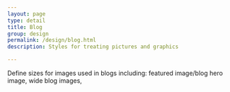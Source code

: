 ```yaml
---
layout: page
type: detail
title: Blog
group: design
permalink: /design/blog.html
description: Styles for treating pictures and graphics

---
```


Define sizes for images used in blogs including: featured image/blog hero image, wide blog images, 
